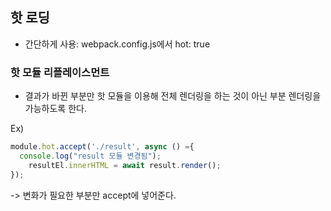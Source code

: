 ## 핫 로딩

- 간단하게 사용: webpack.config.js에서 hot: true



### 핫 모듈 리플레이스먼트

- 결과가 바뀐 부분만 핫 모듈을 이용해 전체 렌더링을 하는 것이 아닌 부분 렌더링을 가능하도록 한다.

Ex)

~~~javascript
module.hot.accept('./result', async () ={
  console.log("result 모듈 변경됨");
	resultEl.innerHTML = await result.render();
});
~~~

-> 변화가 필요한 부분만 accept에 넣어준다.
